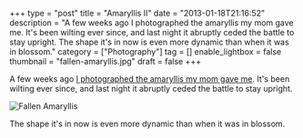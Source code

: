 +++
type = "post"
title = "Amaryllis II"
date = "2013-01-18T21:16:52"
description = "A few weeks ago I photographed the amaryllis my mom gave me. It's been wilting ever since, and last night it abruptly ceded the battle to stay upright. The shape it's in now is even more dynamic than when it was in blossom."
category = ["Photography"]
tag = []
enable_lightbox = false
thumbnail = "fallen-amaryllis.jpg"
draft = false
+++

<p>A few weeks ago <a href="/amaryllis/">I photographed the amaryllis my mom gave me</a>. It's been wilting ever since, and last night it abruptly ceded the battle to stay upright.</p>
<p><img style="display:block; margin-left:auto; margin-right:auto;" src="fallen-amaryllis.jpg" alt="Fallen Amaryllis" title="fallen-amaryllis.jpg" border="0"   /></p>
<p>The shape it's in now is even more dynamic than when it was in blossom.</p>
